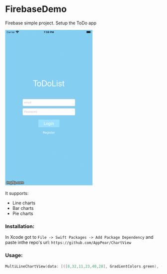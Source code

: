 # FirebaseDemo
Firebase simple project. Setup the ToDo app

![FirebaseDemo](./Screenshots.gif "Firebase Demo")

It supports:
* Line charts
* Bar charts
* Pie charts

### Installation:

In Xcode got to `File -> Swift Packages -> Add Package Dependency` and paste inthe repo's url: `https://github.com/AppPear/ChartView`

### Usage:
```swift
MultiLineChartView(data: [([8,32,11,23,40,28], GradientColors.green), ([90,99,78,111,70,60,77], GradientColors.purple), ([34,56,72,38,43,100,50], GradientColors.orngPink)], title: "Title")
```
